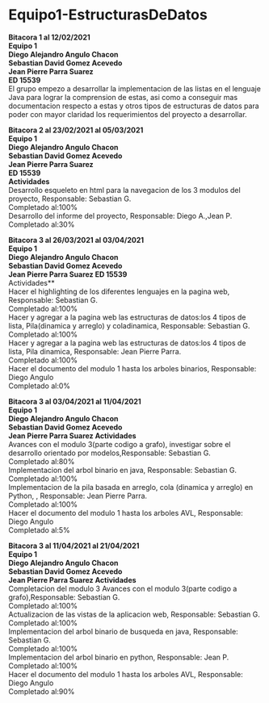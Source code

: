 # Equipo1-EstructurasDeDatos

**Bitacora 1 al 12/02/2021<br />
Equipo 1<br />
Diego Alejandro Angulo Chacon  
Sebastian David Gomez Acevedo  
Jean Pierre Parra Suarez  
ED 15539**<br />
El grupo empezo a desarrollar la implementacion de las listas en el lenguaje Java para lograr la comprension de estas, asi como a conseguir mas documentacion respecto a estas y otros tipos de estructuras de datos para poder con mayor claridad los requerimientos del proyecto a desarrollar. 

**Bitacora 2 al 23/02/2021 al 05/03/2021<br />
Equipo 1<br />
Diego Alejandro Angulo Chacon  
Sebastian David Gomez Acevedo  
Jean Pierre Parra Suarez  
ED 15539**<br />
**Actividades** <br />
Desarrollo esqueleto en html para la navegacion de los 3 modulos del proyecto, Responsable: Sebastian G. <br/>
Completado al:100%<br />
Desarrollo del informe del proyecto, Responsable: Diego A.,Jean P.
Completado al:30%<br />

**Bitacora 3 al 26/03/2021 al 03/04/2021<br />
Equipo 1<br />
Diego Alejandro Angulo Chacon  
Sebastian David Gomez Acevedo  
Jean Pierre Parra Suarez
ED 15539**<br />
Actividades** <br />
Hacer el highlighting de los diferentes lenguajes en la pagina web, Responsable: Sebastian G. <br />
Completado al:100%<br />
Hacer y agregar a la pagina web las estructuras de datos:los 4 tipos de lista, Pila(dinamica y arreglo) y coladinamica, Responsable: Sebastian G.<br />
Completado al:100%<br />
Hacer y agregar a la pagina web las estructuras de datos:los 4 tipos de lista, Pila dinamica, Responsable: Jean Pierre Parra.<br />
Completado al:100%<br />
Hacer el documento del modulo 1 hasta los arboles binarios, Responsable: Diego Angulo<br />
Completado al:0%<br />

**Bitacora 3 al 03/04/2021 al 11/04/2021<br />
Equipo 1<br />
Diego Alejandro Angulo Chacon  
Sebastian David Gomez Acevedo  
Jean Pierre Parra Suarez
Actividades** <br />
Avances con el modulo 3(parte codigo a grafo), investigar sobre el desarrollo orientado por modelos,Responsable: Sebastian G. <br />
Completado al:80%<br />
Implementacion del arbol binario en java, Responsable: Sebastian G. <br />
Completado al:100%<br />
Implementacion de la pila basada en arreglo, cola (dinamica y arreglo) en Python, , Responsable: Jean Pierre Parra.<br />
Completado al:100%<br />
Hacer el documento del modulo 1 hasta los arboles AVL, Responsable: Diego Angulo<br />
Completado al:5%<br />

**Bitacora 3 al 11/04/2021 al 21/04/2021<br />
Equipo 1<br />
Diego Alejandro Angulo Chacon  
Sebastian David Gomez Acevedo  
Jean Pierre Parra Suarez
Actividades** <br />
Completacion del modulo 3 Avances con el modulo 3(parte codigo a grafo),Responsable: Sebastian G. <br />
Completado al:100%<br />
Actualizacion de las vistas de la aplicacion web, Responsable: Sebastian G. <br />
Completado al:100%<br />
Implementacion del arbol binario de busqueda en java, Responsable: Sebastian G. <br />
Completado al:100%<br />
Implementacion del arbol binario en python, Responsable: Jean P. <br />
Completado al:100%<br />
Hacer el documento del modulo 1 hasta los arboles AVL, Responsable: Diego Angulo<br />
Completado al:90%<br />



